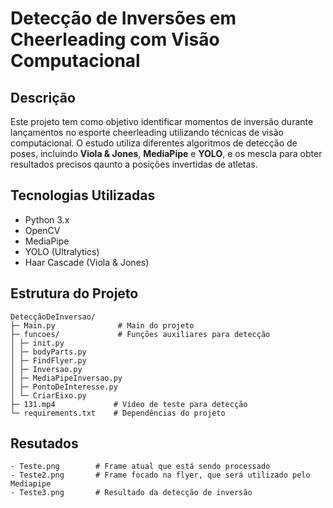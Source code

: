 # Detecção de Inversões em Cheerleading com Visão Computacional

## Descrição
Este projeto tem como objetivo identificar momentos de inversão durante lançamentos no esporte cheerleading utilizando técnicas de visão computacional. O estudo utiliza diferentes algoritmos de detecção de poses, incluindo **Viola & Jones**, **MediaPipe** e **YOLO**, e os mescla para obter resultados precisos qaunto a posições invertidas de atletas.

## Tecnologias Utilizadas
- Python 3.x  
- OpenCV  
- MediaPipe  
- YOLO (Ultralytics)  
- Haar Cascade (Viola & Jones)  

## Estrutura do Projeto
```text
DetecçãoDeInversao/
├─ Main.py              # Main do projeto
├─ funcoes/             # Funções auxiliares para detecção
│ ├─ init.py
│ ├─ bodyParts.py
│ ├─ FindFlyer.py
│ ├─ Inversao.py
│ ├─ MediaPipeInversao.py
│ ├─ PontoDeInteresse.py
│ └─ CriarEixo.py
├─ 131.mp4             # Vídeo de teste para detecção
└─ requirements.txt    # Dependências do projeto
```


## Resutados
```text
- Teste.png        # Frame atual que está sendo processado
- Teste2.png       # Frame focado na flyer, que será utilizado pelo Mediapipe
- Teste3.png       # Resultado da detecção de inversão
```
